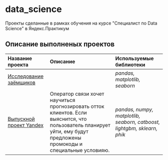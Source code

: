 # data_science
Проекты сделанные в рамках обучения на курсе "Специалист по Data Science" в Яндекс.Практикум

## Описание выполненых проектов

| Название проекта | Описание | Используемые библиотеки | 
| :---------------------- | :---------------------- | :---------------------- |
| [Исследование заёмщиков](borrowers) | | *pandas, matplotlib, seaborn* |
| [Выпускной проект Yandex](telecommunicatioin_project) | Оператор связи хочет научиться прогнозировать отток клиентов. Если выяснится, что пользователь планирует уйти, ему будут предложены промокоды и специальные условияю. | *pandas, numpy, matplotlib, seaborn, catboost, lightgbm, sklearn, phik* |
